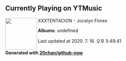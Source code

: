 ## Currently Playing on YTMusic

[<img align="left" width="100" src="https://i.ytimg.com/vi/FAucVNRx_mU/sddefault.jpg?sqp=-oaymwEWCJADEOEBIAQqCghqEJQEGHgg6AJIWg&rs">](https://music.youtube.com/channel/UCnAcxgRZ065f_eXK1o85c1w)

XXXTENTACION - Jocelyn Flores

**Albums**: undefined

Last updated at 2020. 7. 16. 오후 5:49:41

#### Generated with [20chan/github-now](https://github.com/20chan/github-now)


<!--
**20chan/20chan** is a ✨ _special_ ✨ repository because its `README.md` (this file) appears on your GitHub profile.

Here are some ideas to get you started:

- 🔭 I’m currently working on ...
- 🌱 I’m currently learning ...
- 👯 I’m looking to collaborate on ...
- 🤔 I’m looking for help with ...
- 💬 Ask me about ...
- 📫 How to reach me: ...
- 😄 Pronouns: ...
- ⚡ Fun fact: ...
-->
